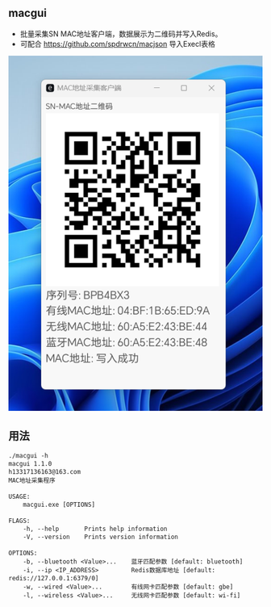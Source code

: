 ## macgui

 - 批量采集SN MAC地址客户端，数据展示为二维码并写入Redis。
 - 可配合 <https://github.com/spdrwcn/macjson> 导入Execl表格

 ![macgui](macgui.png)

## 用法

```
./macgui -h
macgui 1.1.0
h13317136163@163.com
MAC地址采集程序

USAGE:
    macgui.exe [OPTIONS]

FLAGS:
    -h, --help       Prints help information
    -V, --version    Prints version information

OPTIONS:
    -b, --bluetooth <Value>...    蓝牙匹配参数 [default: bluetooth]
    -i, --ip <IP_ADDRESS>         Redis数据库地址 [default: redis://127.0.0.1:6379/0]
    -w, --wired <Value>...        有线网卡匹配参数 [default: gbe]
    -l, --wireless <Value>...     无线网卡匹配参数 [default: wi-fi]
```

